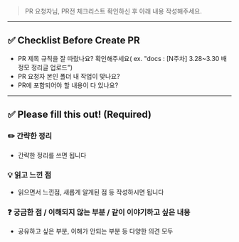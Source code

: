 > PR 요청자님, PR전 체크리스트 확인하신 후 아래 내용 작성해주세요.

---

## ✅ Checklist Before Create PR

- PR 제목 규칙을 잘 따랐나요? 확인해주세요( ex. "docs : [N주차] 3.28~3.30 배정모 정리글 업로드")
- PR 요청자 본인 폴더 내 작업이 맞나요?
- PR에 포함되어야 할 내용이 다 있나요?

---

## ✅ Please fill this out! (Required)

### ✏️ 간략한 정리
- 간략한 정리를 쓰면 됩니다


### 💡 읽고 느낀 점
- 읽으면서 느낀점, 새롭게 알게된 점 등 작성하시면 됩니다


### ❓ 궁금한 점 / 이해되지 않는 부분 / 같이 이야기하고 싶은 내용
- 공유하고 싶은 부분, 이해가 안되는 부분 등 다양한 의견 모두
